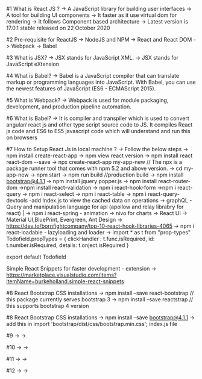 #1 What is React JS ? -> A JavaScript library for building user interfaces -> A tool for building UI components -> It faster as it use virtual dom for rendering -> It follows Component based architecture -> Latest version is 17.0.1 stable released on 22 October 2020

#2 Pre-requisite for ReactJS -> NodeJS and NPM -> React and React DOM -> Webpack -> Babel

#3 What is JSX? -> JSX stands for JavaScript XML. -> JSX stands for JavaScript eXtension

#4 What is Babel? -> Babel is a JavaScript compiler that can translate markup or programming languages into JavaScript. With Babel, you can use the newest features of JavaScript (ES6 - ECMAScript 2015).

#5 What is Webpack? -> Webpack is used for module packaging, development, and production pipeline automation.

#6 What is Babel? -> It is compiler and transpiler which is used to convert angular/ react js and other type script source code to JS. It compiles React js code and ES6 to ES5 javascript code which will understand and run this on browsers

#7 How to Setup React Js in local machine ? -> Follow the below steps -> npm install create-react-app -> npm view react version -> npm install react react-dom --save -> npx create-react-app my-app-new // The npx is a package runner tool that comes with npm 5.2 and above version. -> cd my-app-new -> npm start -> npm run build //production build -> npm install bootstrap@4.1.1 -> npm install jquery popper.js -> npm install react-router-dom ->npm install react-validation -> npm i react-hook-form ->npm i react-query
-> npm i react-select -> npm i react-table -> npm i react-query-devtools  -add Index.js <ReactQueryDevtools> to view the cached data on operations 
-> graphQL - Query and manipulation language for api (apollow and relay librabry for react) | 
-> npm i react-spring - animation
-> nivo for charts
-> React UI -> Material UI,BluePrint, Evergreen, Ant Design 
-> https://dev.to/bornfightcompany/top-10-react-hook-libraries-4065
-> npm i react-loadable - lazyloading and loader
-> import * as t from "prop-types"
    Todofield.propTypes = {
    clickHandler : t.func.isRequired,
    id: t.number.isRequired,
    details: t.onject.isRequired
    }

export default Todofield
  
Simple React Snippets for faster development - extension
-> https://marketplace.visualstudio.com/items?itemName=burkeholland.simple-react-snippets

#8 React Bootstrap CSS installations -> npm install –save react-bootstrap // this package currently serves bootstrap 3 -> npm install –save reactstrap // this supports bootstrap 4 version

#8 React Bootstrap CSS installations -> npm install –save bootstrap@4.1.1 -> add this in import 'bootstrap/dist/css/bootstrap.min.css'; index.js file

#9 -> ->

#10 -> ->

#11 -> ->

#12 -> ->
